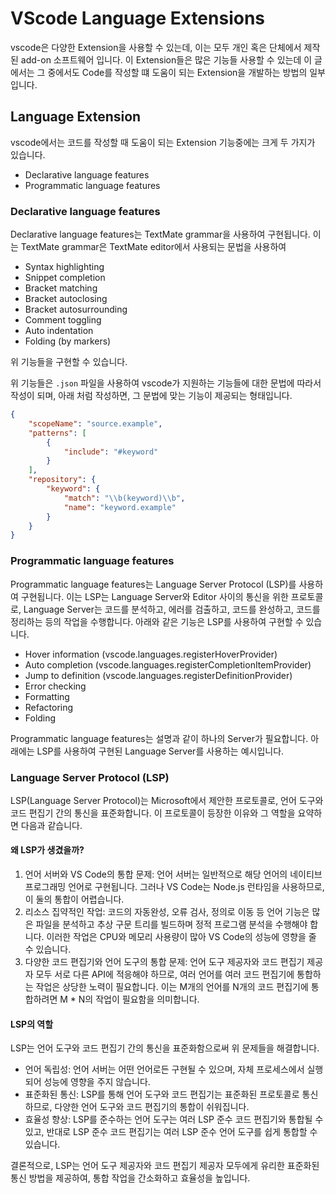 # VScode Language Extensions

vscode은 다양한 Extension을 사용할 수 있는데, 이는 모두 개인 혹은 단체에서 제작된 add-on 소프트웨어 입니다. 이 Extension들은 많은 기능들 사용할 수 있는데 이 글에서는 그 중에서도 Code를 작성할 떄 도움이 되는 Extension을 개발하는 방법의 일부입니다.

## Language Extension
vscode에서는 코드를 작성할 때 도움이 되는 Extension 기능중에는 크게 두 가지가 있습니다. 
- Declarative language features
- Programmatic language features

### Declarative language features
Declarative language features는 TextMate grammar을 사용하여 구현됩니다. 이는 TextMate grammar은 TextMate editor에서 사용되는 문법을 사용하여
- Syntax highlighting
- Snippet completion
- Bracket matching
- Bracket autoclosing
- Bracket autosurrounding
- Comment toggling
- Auto indentation
- Folding (by markers)

위 기능들을 구현할 수 있습니다.

위 기능들은 `.json` 파일을 사용하여 vscode가 지원하는 기능들에 대한 문법에 따라서 작성이 되며, 아래 처럼 작성하면, 그 문법에 맞는 기능이 제공되는 형태입니다.

```json
{
    "scopeName": "source.example",
    "patterns": [
        {
            "include": "#keyword"
        }
    ],
    "repository": {
        "keyword": {
            "match": "\\b(keyword)\\b",
            "name": "keyword.example"
        }
    }
}
```

### Programmatic language features

Programmatic language features는 Language Server Protocol (LSP)를 사용하여 구현됩니다. 이는 LSP는 Language Server와 Editor 사이의 통신을 위한 프로토콜로, Language Server는 코드를 분석하고, 에러를 검출하고, 코드를 완성하고, 코드를 정리하는 등의 작업을 수행합니다. 아래와 같은 기능은 LSP를 사용하여 구현할 수 있습니다.

- Hover information (vscode.languages.registerHoverProvider)
- Auto completion (vscode.languages.registerCompletionItemProvider)
- Jump to definition (vscode.languages.registerDefinitionProvider)
- Error checking
- Formatting
- Refactoring
- Folding

Programmatic language features는 설명과 같이 하나의 Server가 필요합니다. 아래에는 LSP를 사용하여 구현된 Language Server를 사용하는 예시입니다.

### Language Server Protocol (LSP)
LSP(Language Server Protocol)는 Microsoft에서 제안한 프로토콜로, 언어 도구와 코드 편집기 간의 통신을 표준화합니다. 이 프로토콜이 등장한 이유와 그 역할을 요약하면 다음과 같습니다.

#### 왜 LSP가 생겼을까?

1. 언어 서버와 VS Code의 통합 문제: 언어 서버는 일반적으로 해당 언어의 네이티브 프로그래밍 언어로 구현됩니다. 그러나 VS Code는 Node.js 런타임을 사용하므로, 이 둘의 통합이 어렵습니다.
2. 리소스 집약적인 작업: 코드의 자동완성, 오류 검사, 정의로 이동 등 언어 기능은 많은 파일을 분석하고 추상 구문 트리를 빌드하며 정적 프로그램 분석을 수행해야 합니다. 이러한 작업은 CPU와 메모리 사용량이 많아 VS Code의 성능에 영향을 줄 수 있습니다.
3. 다양한 코드 편집기와 언어 도구의 통합 문제: 언어 도구 제공자와 코드 편집기 제공자 모두 서로 다른 API에 적응해야 하므로, 여러 언어를 여러 코드 편집기에 통합하는 작업은 상당한 노력이 필요합니다. 이는 M개의 언어를 N개의 코드 편집기에 통합하려면 M * N의 작업이 필요함을 의미합니다.

#### LSP의 역할

LSP는 언어 도구와 코드 편집기 간의 통신을 표준화함으로써 위 문제들을 해결합니다.

- 언어 독립성: 언어 서버는 어떤 언어로든 구현될 수 있으며, 자체 프로세스에서 실행되어 성능에 영향을 주지 않습니다.
- 표준화된 통신: LSP를 통해 언어 도구와 코드 편집기는 표준화된 프로토콜로 통신하므로, 다양한 언어 도구와 코드 편집기의 통합이 쉬워집니다.
- 효율성 향상: LSP를 준수하는 언어 도구는 여러 LSP 준수 코드 편집기와 통합될 수 있고, 반대로 LSP 준수 코드 편집기는 여러 LSP 준수 언어 도구를 쉽게 통합할 수 있습니다.

결론적으로, LSP는 언어 도구 제공자와 코드 편집기 제공자 모두에게 유리한 표준화된 통신 방법을 제공하여, 통합 작업을 간소화하고 효율성을 높입니다.



